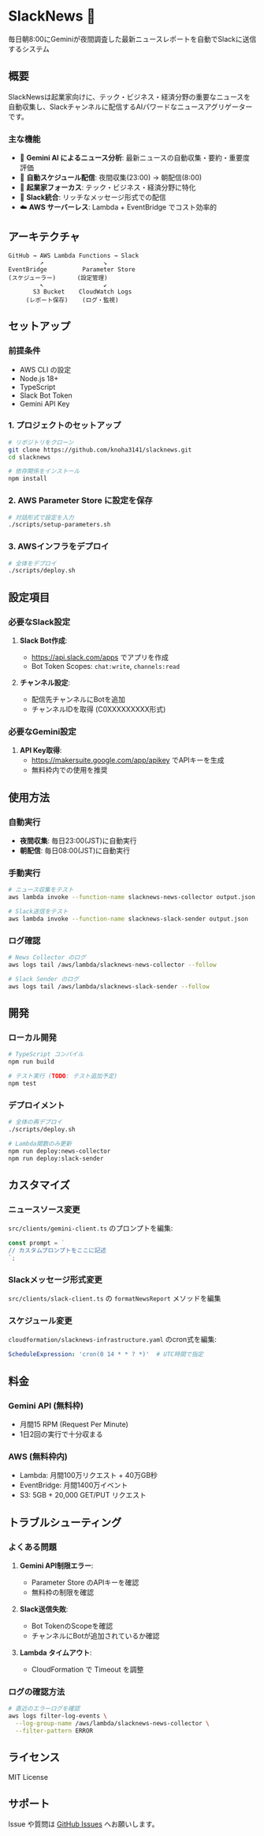 # SlackNews 🚀

毎日朝8:00にGeminiが夜間調査した最新ニュースレポートを自動でSlackに送信するシステム

## 概要

SlackNewsは起業家向けに、テック・ビジネス・経済分野の重要なニュースを自動収集し、Slackチャンネルに配信するAIパワードなニュースアグリゲーターです。

### 主な機能

- 🤖 **Gemini AI によるニュース分析**: 最新ニュースの自動収集・要約・重要度評価
- 📅 **自動スケジュール配信**: 夜間収集(23:00) → 朝配信(8:00)
- 💼 **起業家フォーカス**: テック・ビジネス・経済分野に特化
- 📱 **Slack統合**: リッチなメッセージ形式での配信
- ☁️ **AWS サーバーレス**: Lambda + EventBridge でコスト効率的

## アーキテクチャ

```
GitHub → AWS Lambda Functions → Slack
         ↗️                 ↘️
EventBridge          Parameter Store
(スケジューラー)      (設定管理)
         ↖️                 ↙️
       S3 Bucket    CloudWatch Logs
     (レポート保存)    (ログ・監視)
```

## セットアップ

### 前提条件

- AWS CLI の設定
- Node.js 18+ 
- TypeScript
- Slack Bot Token
- Gemini API Key

### 1. プロジェクトのセットアップ

```bash
# リポジトリをクローン
git clone https://github.com/knoha3141/slacknews.git
cd slacknews

# 依存関係をインストール
npm install
```

### 2. AWS Parameter Store に設定を保存

```bash
# 対話形式で設定を入力
./scripts/setup-parameters.sh
```

### 3. AWSインフラをデプロイ

```bash
# 全体をデプロイ
./scripts/deploy.sh
```

## 設定項目

### 必要なSlack設定

1. **Slack Bot作成**:
   - https://api.slack.com/apps でアプリを作成
   - Bot Token Scopes: `chat:write`, `channels:read`
   
2. **チャンネル設定**:
   - 配信先チャンネルにBotを追加
   - チャンネルIDを取得 (C0XXXXXXXXX形式)

### 必要なGemini設定

1. **API Key取得**:
   - https://makersuite.google.com/app/apikey でAPIキーを生成
   - 無料枠内での使用を推奨

## 使用方法

### 自動実行

- **夜間収集**: 毎日23:00(JST)に自動実行
- **朝配信**: 毎日08:00(JST)に自動実行

### 手動実行

```bash
# ニュース収集をテスト
aws lambda invoke --function-name slacknews-news-collector output.json

# Slack送信をテスト  
aws lambda invoke --function-name slacknews-slack-sender output.json
```

### ログ確認

```bash
# News Collector のログ
aws logs tail /aws/lambda/slacknews-news-collector --follow

# Slack Sender のログ
aws logs tail /aws/lambda/slacknews-slack-sender --follow
```

## 開発

### ローカル開発

```bash
# TypeScript コンパイル
npm run build

# テスト実行 (TODO: テスト追加予定)
npm test
```

### デプロイメント

```bash
# 全体の再デプロイ
./scripts/deploy.sh

# Lambda関数のみ更新
npm run deploy:news-collector
npm run deploy:slack-sender
```

## カスタマイズ

### ニュースソース変更

`src/clients/gemini-client.ts` のプロンプトを編集:

```typescript
const prompt = `
// カスタムプロンプトをここに記述
`;
```

### Slackメッセージ形式変更

`src/clients/slack-client.ts` の `formatNewsReport` メソッドを編集

### スケジュール変更

`cloudformation/slacknews-infrastructure.yaml` のcron式を編集:

```yaml
ScheduleExpression: 'cron(0 14 * * ? *)'  # UTC時間で指定
```

## 料金

### Gemini API (無料枠)
- 月間15 RPM (Request Per Minute)
- 1日2回の実行で十分収まる

### AWS (無料枠内)
- Lambda: 月間100万リクエスト + 40万GB秒
- EventBridge: 月間1400万イベント
- S3: 5GB + 20,000 GET/PUT リクエスト

## トラブルシューティング

### よくある問題

1. **Gemini API制限エラー**:
   - Parameter Store のAPIキーを確認
   - 無料枠の制限を確認

2. **Slack送信失敗**:
   - Bot TokenのScopeを確認
   - チャンネルにBotが追加されているか確認

3. **Lambda タイムアウト**:
   - CloudFormation で Timeout を調整

### ログの確認方法

```bash
# 直近のエラーログを確認
aws logs filter-log-events \
  --log-group-name /aws/lambda/slacknews-news-collector \
  --filter-pattern ERROR
```

## ライセンス

MIT License

## サポート

Issue や質問は [GitHub Issues](https://github.com/knoha3141/slacknews/issues) へお願いします。